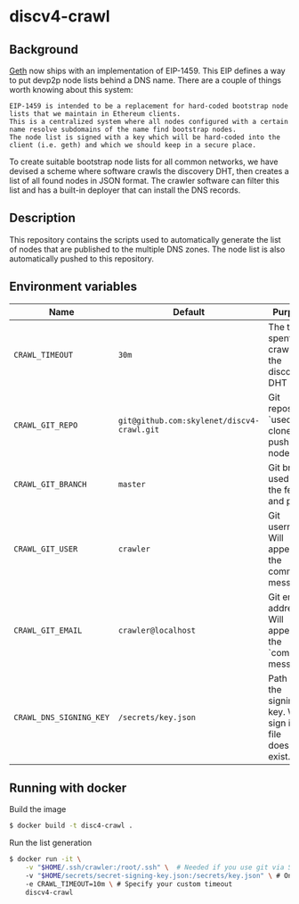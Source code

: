 # discv4-crawl

## Background

[Geth](https://github.com/ethereum/go-ethereum) now ships with an implementation of EIP-1459. This EIP defines a way to put devp2p node lists behind a DNS name. There are a couple of things worth knowing about this system:

    EIP-1459 is intended to be a replacement for hard-coded bootstrap node lists that we maintain in Ethereum clients.
    This is a centralized system where all nodes configured with a certain name resolve subdomains of the name find bootstrap nodes.
    The node list is signed with a key which will be hard-coded into the client (i.e. geth) and which we should keep in a secure place.

To create suitable bootstrap node lists for all common networks, we have devised a scheme where software crawls the discovery DHT, then creates a list of all found nodes in JSON format. The crawler software can filter this list and has a built-in deployer that can install the DNS records.

## Description

This repository contains the scripts used to automatically generate the list of nodes that are published to the multiple DNS zones. The node list is also automatically pushed to this repository.

## Environment variables

Name | Default | Purpose
-----| ------- | -------
`CRAWL_TIMEOUT` | `30m` | The time spent crawling the discovery DHT
`CRAWL_GIT_REPO` | `git@github.com:skylenet/discv4-crawl.git` | Git repository `used to clone and push the node list
`CRAWL_GIT_BRANCH` | `master` | Git branch used for the fetch and push
`CRAWL_GIT_USER` | `crawler` | Git username. Will appear in the commit messages.
`CRAWL_GIT_EMAIL` | `crawler@localhost` | Git email address. Will appear in the `commit messages.
`CRAWL_DNS_SIGNING_KEY` | `/secrets/key.json` | Path to the signing key. Won't sign if the file doesn't exist.

## Running with docker

Build the image

```sh
$ docker build -t disc4-crawl .
```

Run the list generation

```sh
$ docker run -it \
    -v "$HOME/.ssh/crawler:/root/.ssh" \  # Needed if you use git via SSH
    -v "$HOME/secrets/secret-signing-key.json:/secrets/key.json" \ # Only needed if you want to sign the node lists
    -e CRAWL_TIMEOUT=10m \ # Specify your custom timeout
    discv4-crawl
```
